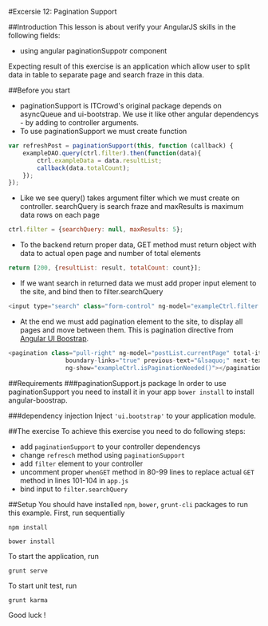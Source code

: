 #Excersie 12: Pagination Support

##Introduction
This lesson is about verify your AngularJS skills in the following fields:

* using angular paginationSuppotr component

Expecting result of this exercise is an application which allow user to split data in table to separate page and search fraze in this data.

##Before you start

* paginationSupport is ITCrowd's original package depends on asyncQueue and ui-bootstrap. We use it like other angular dependencys - by adding to controller arguments.
* To use paginationSupport we must create function

```javascript
var refreshPost = paginationSupport(this, function (callback) {
    exampleDAO.query(ctrl.filter).then(function(data){
        ctrl.exampleData = data.resultList;
        callback(data.totalCount);
    });
});
```
* Like we see query() takes argument filter which we must create on controller. searchQuery is search fraze and maxResults is maximum data rows on each page
```javascript
ctrl.filter = {searchQuery: null, maxResults: 5};
```
* To the backend return proper data, GET method must return object with data to actual open page and number of total elements
```javascript
return [200, {resultList: result, totalCount: count}];
```
* If we want search in returned data we must add proper input element to the site, and bind then to filter.searchQuery
```javascript
<input type="search" class="form-control" ng-model="exampleCtrl.filter.searchQuery" placeholder="Search..."/>
```
* At the end we must add pagination element to the site, to display all pages and move between them. This is pagination directive from [Angular UI Boostrap](http://angular-ui.github.io/bootstrap/).
```javascript
<pagination class="pull-right" ng-model="postList.currentPage" total-items="exampleCtrl.resultCount" items-per-page="exampleCtrl.filter.maxResults" max-size="5"
                boundary-links="true" previous-text="&lsaquo;" next-text="&rsaquo;" first-text="&laquo;" last-text="&raquo;"
                ng-show="exampleCtrl.isPaginationNeeded()"></pagination>
```

##Requirements
###paginationSupport.js package
In order to use paginationSupport you need to install it in your app ```bower install``` to install angular-boostrap.

###dependency injection
Inject ```'ui.bootstrap'``` to your application module.

##The exercise
To achieve this exercise you need to do following steps:

* add ```paginationSupport``` to your controller dependencys
* change ```refresch``` method using ```paginationSupport```
* add ```filter``` element to your controller
* uncomment proper ```whenGET``` method in 80-99 lines to replace actual ```GET``` method in lines 101-104 in ```app.js```
* bind input to ```filter.searchQuery```

##Setup
You should have installed `npm`, `bower`, `grunt-cli`  packages to run this example. First, run sequentially

```
npm install
```

```
bower install
```

To start the application, run

```
grunt serve
```

To start unit test, run

```
grunt karma
```


Good luck !
